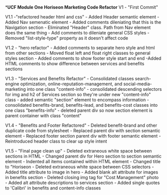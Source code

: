 ***UCF Module One Horiseon Marketing Code Refactor**
V1 - "First Commit"

V1.1  -"refactored header html and css"
    - Added Header semantic element
    - Added Nav semenatic element
    - Added comments dileniating that this is the Navigation section
    - Eliminated "Header" class. Path from Nav element does the same thing
    - Add comments to dileniate general CSS styles
    - Removed "list-style-type" property as it doesn't affect code

V1.2 - "hero refactor"
    - Added comments to separate hero style and html from other sections
    - Moved float left and float right classes to general styles section
    - Added comments to show footer style start and end
    -Added HTML comments to show difference between services and benefits sections

V1.3 - "Services and Benefits Refactor"
    - Consolidated classes search-engine optimization, online-reputation-management, and social-media-marketing into one class "content-info"
    - consolidated descending selectors for img and h2 of Services section so they're under new "content-info" class
    - added semantic "section" element to encompass information
    - consolidated benefits-brand, benefits-lead, and benefits-cost classes into one class "benefits-info"
    - deleted parent div so now section element is parent container with class "content"

V1.4 - "Benefits and Footer Refactored"
    - Deleted benefit-brand and other duplicate code from stylesheet
    - Replaced parent div with section semantic element
    - Replaced footer section parent div with footer semantic element
    - Reintroduced header class to clear up style intent

V1.5 - "Final page clean up"
    - Deleted extraneous white space between sections in HTML
    - Changed parent div for Hero section to section semantic element
    - Indented all items contained within HTML element
    - Changed title to "Horiseon
    - Deleted extraneous white space between CSS selectors
    - Added title attribute to image in hero
    - Added blank alt attribute for images in benefits section
    - Deleted closing img tag for "Cost Management" photo
    - Added alt attribute descriptions to services section
    - Added single quotes to 'Calibri' in benefits and content-info classes